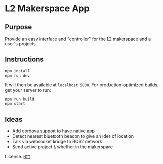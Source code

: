 # L2 Makerspace App

## Purpose

Provide an easy interface and "controller" for the L2 makerspace and a user's projects.

## Instructions

```bash
npm install
npm run dev
```

It will then be available at `localhost:5000`. For production-optimized builds, get your server to run:

```bash
npm run build
npm start
```

## Ideas

- Add cordova support to have native app
- Detect nearest bluetooth beacon to give an idea of location
- Talk via websocket bridge to ROS2 network
- Send active project & whether in the makerspace

License: [`MIT`](https://opensource.org/licenses/MIT)
